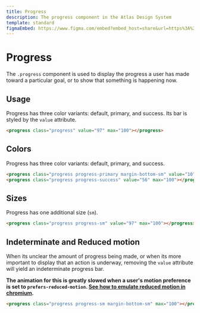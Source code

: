 ```yaml
---
title: Progress
description: The progress component in the Atlas Design System
template: standard
figmaEmbed: https://www.figma.com/embed?embed_host=share&url=https%3A%2F%2Fwww.figma.com%2Ffile%2FuVA2amRR71yJZ0GS6RI6zL%2F%25F0%259F%258C%259E-Atlas-Design-Library%3Fnode-id%3D1488%253A35182
---
```


# Progress

The `.progress` component is used to display the progress a user has made toward a particular goal, or to show that something is happening now.

## Usage

Progress has three color variants: default, primary, and success. Its bar is styled by the `value` attribute.

```html
<progress class="progress" value="97" max="100"></progress>
```

## Colors

Progress has three color variants: default, primary, and success.

```html
<progress class="progress progress-primary margin-bottom-sm" value="10" max="100"></progress>
<progress class="progress progress-success" value="56" max="100"></progress>
```

## Sizes

Progress has one additional size (`sm`).

```html
<progress class="progress progress-sm" value="97" max="100"></progress>
```

## Indeterminate and Reduced motion

When its unclear the amount of progress being made, or when its more important to display that an action is underway, removing the `value` attribute will yield an indeterminate progress bar.

**The animation for this is greatly slowed when a user's motion preference is set to `prefers-reduced-motion`. [See how to emulate reduced motion in chromium](https://docs.microsoft.com/en-us/microsoft-edge/devtools-guide-chromium/accessibility/reduced-motion-simulation).**

```html
<progress class="progress progress-sm margin-bottom-sm" max="100"></progress>
```
